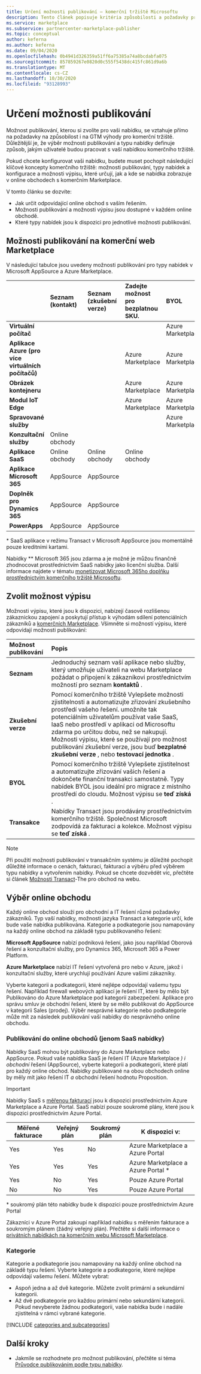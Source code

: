 ```yaml
---
title: Určení možnosti publikování – komerční tržiště Microsoftu
description: Tento článek popisuje kritéria způsobilosti a požadavky pro publikování nabídek Microsoft AppSource a Azure Marketplace.
ms.service: marketplace
ms.subservice: partnercenter-marketplace-publisher
ms.topic: conceptual
author: keferna
ms.author: keferna
ms.date: 09/04/2020
ms.openlocfilehash: 0b4941d326359a51ff6a75385a74a8bcdabfa075
ms.sourcegitcommit: 857859267e0820d0c555f5438dc415fc861d9a6b
ms.translationtype: MT
ms.contentlocale: cs-CZ
ms.lasthandoff: 10/30/2020
ms.locfileid: "93128993"
---
```

# <a name="determine-your-publishing-option"></a>Určení možnosti publikování

Možnost publikování, kterou si zvolíte pro vaši nabídku, se vztahuje přímo na požadavky na způsobilost i na GTM výhody pro komerční tržiště. Důležitější je, že výběr možnosti publikování a typu nabídky definuje způsob, jakým uživatelé budou pracovat s vaší nabídkou komerčního tržiště.

Pokud chcete konfigurovat vaši nabídku, budete muset pochopit následující klíčové koncepty komerčního tržiště: možnosti publikování, typy nabídek a konfigurace a možnosti výpisu, které určují, jak a kde se nabídka zobrazuje v online obchodech s komerčním Marketplace.

V tomto článku se dozvíte:

- Jak určit odpovídající online obchod s vaším řešením.
- Možnosti publikování a možnosti výpisu jsou dostupné v každém online obchodě.
- Které typy nabídek jsou k dispozici pro jednotlivé možnosti publikování.

## <a name="commercial-marketplace-publishing-options"></a>Možnosti publikování na komerční web Marketplace

V následující tabulce jsou uvedeny možnosti publikování pro typy nabídek v Microsoft AppSource a Azure Marketplace.

|   | **Seznam (kontakt)**  | **Seznam (zkušební verze)**  | Zadejte možnost pro **bezplatnou** SKU. | **BYOL** | **Transakce**|
| :--------- | :----------- | :------------ | :----------- | :---------- |:---------- |
| **Virtuální počítač** |  |  |  | Azure Marketplace |  Azure Marketplace |
| **Aplikace Azure (pro více virtuálních počítačů)** |  |  | Azure Marketplace | Azure Marketplace | Azure Marketplace  |
| **Obrázek kontejneru** |  |  | Azure Marketplace | Azure Marketplace |   |
| **Modul IoT Edge** |  |  | Azure Marketplace | Azure Marketplace |   |
| **Spravované služby** |  |  |  | Azure Marketplace |   |
| **Konzultační služby** | Online obchody |  |  |  |   |
| **Aplikace SaaS** | Online obchody | Online obchody | Online obchody |  | Online obchody * |
| **Aplikace Microsoft 365** | AppSource | AppSource |  |  | AppSource * *  |
| **Doplněk pro Dynamics 365** |  AppSource | AppSource |  |  |   |
| **PowerApps** | AppSource |AppSource  |  |  |   |

&#42; SaaS aplikace v režimu Transact v Microsoft AppSource jsou momentálně pouze kreditními kartami.

Nabídky &#42;&#42; Microsoft 365 jsou zdarma a je možné je můžou finančně zhodnocovat prostřednictvím SaaS nabídky jako licenční služba. Další informace najdete v tématu [monetizovat Microsoft 365ho doplňku prostřednictvím komerčního tržiště Microsoftu](/office/dev/store/monetize-addins-through-microsoft-commercial-marketplace).

## <a name="choose-a-listing-option"></a>Zvolit možnost výpisu

Možnosti výpisu, které jsou k dispozici, nabízejí časově rozlišenou zákaznickou zapojení a poskytují přístup k výhodám sdílení potenciálních zákazníků a [komerčních Marketplace](./gtm-your-marketplace-benefits.md). Všimněte si možností výpisu, které odpovídají možnosti publikování:

| **Možnost publikování**    | **Popis**  |
| :------------------- | :-------------------|
| **Seznam** | Jednoduchý seznam vaší aplikace nebo služby, který umožňuje uživateli na webu Marketplace požádat o připojení k zákazníkovi prostřednictvím možností pro seznam **kontaktů** . |
| **Zkušební verze** | Pomocí komerčního tržiště Vylepšete možnosti zjistitelnosti a automatizujte zřizování zkušebního prostředí vašeho řešení. umožníte tak potenciálním uživatelům používat vaše SaaS, IaaS nebo prostředí v aplikaci od Microsoftu zdarma po určitou dobu, než se nakupují. Možnosti výpisu, které se používají pro možnost publikování zkušební verze, jsou buď **bezplatné zkušební verze** , nebo **testovací jednotka** . |
| **BYOL** | Pomocí komerčního tržiště Vylepšete zjistitelnost a automatizujte zřizování vašich řešení a dokončete finanční transakci samostatně. Typy nabídek BYOL jsou ideální pro migrace z místního prostředí do cloudu. Možnost výpisu se **teď získá** .
| **Transakce** | Nabídky Transact jsou prodávány prostřednictvím komerčního tržiště. Společnost Microsoft zodpovídá za fakturaci a kolekce. Možnost výpisu se **teď získá** .|

> [!Note]
> Při použití možnosti publikování v transakčním systému je důležité pochopit důležité informace o cenách, fakturaci, fakturaci a výběru před výběrem typu nabídky a vytvořením nabídky. Pokud se chcete dozvědět víc, přečtěte si článek [Možnosti Transact](./marketplace-commercial-transaction-capabilities-and-considerations.md)-The pro obchod na webu.

## <a name="selecting-an-online-store"></a>Výběr online obchodu

Každý online obchod slouží pro obchodní a IT řešení různé požadavky zákazníků. Typ vaší nabídky, možnosti jazyka Transact a kategorie určí, kde bude vaše nabídka publikována. Kategorie a podkategorie jsou namapovány na každý online obchod na základě typu publikovaného řešení:

**Microsoft AppSource** nabízí podniková řešení, jako jsou například Oborová řešení a konzultační služby, pro Dynamics 365, Microsoft 365 a Power Platform.

**Azure Marketplace** nabízí IT řešení vytvořená pro nebo v Azure, jakož i konzultační služby, které urychlují používání Azure vašimi zákazníky.

Vyberte kategorii a podkategorii, které nejlépe odpovídají vašemu typu řešení. Například firewall webových aplikací je řešení IT, které by mělo být Publikováno do Azure Marketplace pod kategorií zabezpečení. Aplikace pro správu smluv je obchodní řešení, které by se mělo publikovat do AppSource v kategorii Sales (prodej). Výběr nesprávné kategorie nebo podkategorie může mít za následek publikování vaší nabídky do nesprávného online obchodu.

### <a name="publishing-to-both-online-stores-saas-offers-only"></a>Publikování do online obchodů (jenom SaaS nabídky)

Nabídky SaaS mohou být publikovány do Azure Marketplace nebo AppSource. Pokud vaše nabídka SaaS je řešení IT (Azure Marketplace *) i obchodní* řešení (AppSource), vyberte kategorii a podkategorii, které platí pro každý online obchod. Nabídky publikované na obou obchodech online by měly mít jako řešení IT *a* obchodní řešení hodnotu Proposition.

> [!IMPORTANT]
> Nabídky SaaS s [měřenou fakturací](partner-center-portal/saas-metered-billing.md) jsou k dispozici prostřednictvím Azure Marketplace a Azure Portal. SaaS nabízí pouze soukromé plány, které jsou k dispozici prostřednictvím Azure Portal.

| Měřené fakturace | Veřejný plán | Soukromý plán | K dispozici v: |
|---|---|---|---|
| Yes             | Yes         | No           | Azure Marketplace a Azure Portal |
| Yes             | Yes         | Yes          | Azure Marketplace a Azure Portal * |
| Yes             | No          | Yes          | Pouze Azure Portal |
| No              | No          | Yes          | Pouze Azure Portal |

&#42; soukromý plán této nabídky bude k dispozici pouze prostřednictvím Azure Portal

Zákazníci v Azure Portal zakoupí například nabídku s měřením fakturace a soukromým plánem (žádný veřejný plán). Přečtěte si další informace o [privátních nabídkách na komerčním webu Microsoft Marketplace](private-offers.md).

### <a name="categories"></a>Kategorie

Kategorie a podkategorie jsou namapovány na každý online obchod na základě typu řešení. Vyberte kategorie a podkategorie, které nejlépe odpovídají vašemu řešení. Můžete vybrat:

- Aspoň jedna a až dvě kategorie. Můžete zvolit primární a sekundární kategorii.
- Až dvě podkategorie pro každou primární nebo sekundární kategorii. Pokud nevyberete žádnou podkategorii, vaše nabídka bude i nadále zjistitelná v rámci vybrané kategorie.

[!INCLUDE [categories and subcategories](./includes/categories.md)]

## <a name="next-steps"></a>Další kroky

- Jakmile se rozhodnete pro možnost publikování, přečtěte si téma [Průvodce publikováním podle typu nabídky](./publisher-guide-by-offer-type.md).